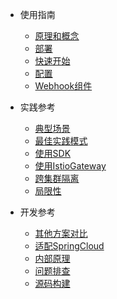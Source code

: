 - 使用指南
  - [原理和概念](zh-cn/doc/concept.md)
  - [部署](zh-cn/doc/deployment.md)
  - [快速开始](zh-cn/doc/quickstart.md)
  - [配置](zh-cn/doc/configuration.md)
  - [Webhook组件](zh-cn/doc/webhook.md)

- 实践参考
  - [典型场景](zh-cn/doc/typical-scenario.md)
  - [最佳实践模式](zh-cn/doc/best-practice.md)
  - [使用SDK](zh-cn/doc/use-sdk.md)
  - [使用IstioGateway](zh-cn/doc/istio-gateway.md)
  - [跨集群隔离](zh-cn/doc/cross-cluster.md)
  - [局限性](zh-cn/doc/limitation.md)

- 开发参考
  - [其他方案对比](zh-cn/doc/comparation.md)
  - [适配SpringCloud](zh-cn/doc/spring-cloud.md)
  - [内部原理](zh-cn/doc/principle.md)
  - [问题排查](zh-cn/doc/trouble-shooting.md)
  - [源码构建](zh-cn/doc/development.md)

